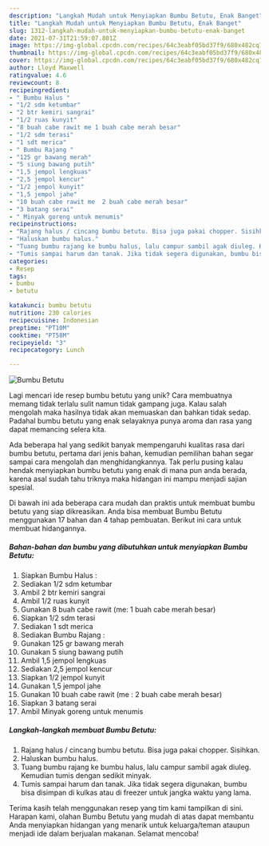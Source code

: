 ```yaml
---
description: "Langkah Mudah untuk Menyiapkan Bumbu Betutu, Enak Banget"
title: "Langkah Mudah untuk Menyiapkan Bumbu Betutu, Enak Banget"
slug: 1312-langkah-mudah-untuk-menyiapkan-bumbu-betutu-enak-banget
date: 2021-07-31T21:59:07.801Z
image: https://img-global.cpcdn.com/recipes/64c3eabf05bd37f9/680x482cq70/bumbu-betutu-foto-resep-utama.jpg
thumbnail: https://img-global.cpcdn.com/recipes/64c3eabf05bd37f9/680x482cq70/bumbu-betutu-foto-resep-utama.jpg
cover: https://img-global.cpcdn.com/recipes/64c3eabf05bd37f9/680x482cq70/bumbu-betutu-foto-resep-utama.jpg
author: Lloyd Maxwell
ratingvalue: 4.6
reviewcount: 8
recipeingredient:
- " Bumbu Halus "
- "1/2 sdm ketumbar"
- "2 btr kemiri sangrai"
- "1/2 ruas kunyit"
- "8 buah cabe rawit me 1 buah cabe merah besar"
- "1/2 sdm terasi"
- "1 sdt merica"
- " Bumbu Rajang "
- "125 gr bawang merah"
- "5 siung bawang putih"
- "1,5 jempol lengkuas"
- "2,5 jempol kencur"
- "1/2 jempol kunyit"
- "1,5 jempol jahe"
- "10 buah cabe rawit me  2 buah cabe merah besar"
- "3 batang serai"
- " Minyak goreng untuk menumis"
recipeinstructions:
- "Rajang halus / cincang bumbu betutu. Bisa juga pakai chopper. Sisihkan."
- "Haluskan bumbu halus."
- "Tuang bumbu rajang ke bumbu halus, lalu campur sambil agak diuleg. Kemudian tumis dengan sedikit minyak."
- "Tumis sampai harum dan tanak. Jika tidak segera digunakan, bumbu bisa disimpan di kulkas atau di freezer untuk jangka waktu yang lama."
categories:
- Resep
tags:
- bumbu
- betutu

katakunci: bumbu betutu 
nutrition: 230 calories
recipecuisine: Indonesian
preptime: "PT10M"
cooktime: "PT58M"
recipeyield: "3"
recipecategory: Lunch

---
```



![Bumbu Betutu](https://img-global.cpcdn.com/recipes/64c3eabf05bd37f9/680x482cq70/bumbu-betutu-foto-resep-utama.jpg)

Lagi mencari ide resep bumbu betutu yang unik? Cara membuatnya memang tidak terlalu sulit namun tidak gampang juga. Kalau salah mengolah maka hasilnya tidak akan memuaskan dan bahkan tidak sedap. Padahal bumbu betutu yang enak selayaknya punya aroma dan rasa yang dapat memancing selera kita.



Ada beberapa hal yang sedikit banyak mempengaruhi kualitas rasa dari bumbu betutu, pertama dari jenis bahan, kemudian pemilihan bahan segar sampai cara mengolah dan menghidangkannya. Tak perlu pusing kalau hendak menyiapkan bumbu betutu yang enak di mana pun anda berada, karena asal sudah tahu triknya maka hidangan ini mampu menjadi sajian spesial.


Di bawah ini ada beberapa cara mudah dan praktis untuk membuat bumbu betutu yang siap dikreasikan. Anda bisa membuat Bumbu Betutu menggunakan 17 bahan dan 4 tahap pembuatan. Berikut ini cara untuk membuat hidangannya.

<!--inarticleads1-->

##### Bahan-bahan dan bumbu yang dibutuhkan untuk menyiapkan Bumbu Betutu:

1. Siapkan  Bumbu Halus :
1. Sediakan 1/2 sdm ketumbar
1. Ambil 2 btr kemiri sangrai
1. Ambil 1/2 ruas kunyit
1. Gunakan 8 buah cabe rawit (me: 1 buah cabe merah besar)
1. Siapkan 1/2 sdm terasi
1. Sediakan 1 sdt merica
1. Sediakan  Bumbu Rajang :
1. Gunakan 125 gr bawang merah
1. Gunakan 5 siung bawang putih
1. Ambil 1,5 jempol lengkuas
1. Sediakan 2,5 jempol kencur
1. Siapkan 1/2 jempol kunyit
1. Gunakan 1,5 jempol jahe
1. Gunakan 10 buah cabe rawit (me : 2 buah cabe merah besar)
1. Siapkan 3 batang serai
1. Ambil  Minyak goreng untuk menumis




<!--inarticleads2-->

##### Langkah-langkah membuat Bumbu Betutu:

1. Rajang halus / cincang bumbu betutu. Bisa juga pakai chopper. Sisihkan.
1. Haluskan bumbu halus.
1. Tuang bumbu rajang ke bumbu halus, lalu campur sambil agak diuleg. Kemudian tumis dengan sedikit minyak.
1. Tumis sampai harum dan tanak. Jika tidak segera digunakan, bumbu bisa disimpan di kulkas atau di freezer untuk jangka waktu yang lama.




Terima kasih telah menggunakan resep yang tim kami tampilkan di sini. Harapan kami, olahan Bumbu Betutu yang mudah di atas dapat membantu Anda menyiapkan hidangan yang menarik untuk keluarga/teman ataupun menjadi ide dalam berjualan makanan. Selamat mencoba!
